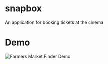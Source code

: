 # snapbox

An application for booking tickets at the cinema

# Demo

![Farmers Market Finder Demo](demo/demo.gif)
